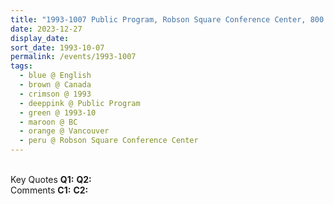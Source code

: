 ```yaml
---
title: "1993-1007 Public Program, Robson Square Conference Center, 800 Robson Street, Vancouver, BC, Canada"
date: 2023-12-27
display_date: 
sort_date: 1993-10-07
permalink: /events/1993-1007
tags:
  - blue @ English
  - brown @ Canada
  - crimson @ 1993
  - deeppink @ Public Program
  - green @ 1993-10
  - maroon @ BC
  - orange @ Vancouver
  - peru @ Robson Square Conference Center
---
```


<br>

<wave-list>
  <list-title color="DarkSeaGreen" width="55">Key Quotes</list-title>
  <list-item color="BlanchedAlmond" width="280"><b>Q1:</b> <i></i></list-item>
  <list-item color="Lavender" width="280"><b>Q2:</b> <i></i></list-item>
</wave-list>

<br>

<wave-list>
  <list-title color="DarkSeaGreen" width="55">Comments</list-title>
  <list-item color="BlanchedAlmond" width="280"><b>C1:</b> <i></i></list-item>
  <list-item color="Lavender" width="280"><b>C2:</b> <i></i></list-item>
</wave-list>